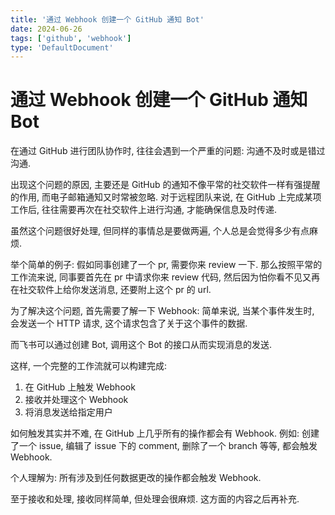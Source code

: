 ```yaml
---
title: '通过 Webhook 创建一个 GitHub 通知 Bot'
date: 2024-06-26
tags: ['github', 'webhook']
type: 'DefaultDocument'
---
```


# 通过 Webhook 创建一个 GitHub 通知 Bot

在通过 GitHub 进行团队协作时, 往往会遇到一个严重的问题: 沟通不及时或是错过沟通.

出现这个问题的原因, 主要还是 GitHub 的通知不像平常的社交软件一样有强提醒的作用, 而电子邮箱通知又时常被忽略. 对于远程团队来说, 在 GitHub 上完成某项工作后, 往往需要再次在社交软件上进行沟通, 才能确保信息及时传递.

虽然这个问题很好处理, 但同样的事情总是要做两遍, 个人总是会觉得多少有点麻烦.

举个简单的例子: 假如同事创建了一个 pr, 需要你来 review 一下. 那么按照平常的工作流来说, 同事要首先在 pr 中请求你来 review 代码, 然后因为怕你看不见又再在社交软件上给你发送消息, 还要附上这个 pr 的 url.

为了解决这个问题, 首先需要了解一下 Webhook: 简单来说, 当某个事件发生时, 会发送一个 HTTP 请求, 这个请求包含了关于这个事件的数据.

而飞书可以通过创建 Bot, 调用这个 Bot 的接口从而实现消息的发送.

这样, 一个完整的工作流就可以构建完成:

1. 在 GitHub 上触发 Webhook
2. 接收并处理这个 Webhook
3. 将消息发送给指定用户

如何触发其实并不难, 在 GitHub 上几乎所有的操作都会有 Webhook. 例如: 创建了一个 issue, 编辑了 issue 下的 comment, 删除了一个 branch 等等, 都会触发 Webhook.

个人理解为: 所有涉及到任何数据更改的操作都会触发 Webhook.

至于接收和处理, 接收同样简单, 但处理会很麻烦. 这方面的内容之后再补充.
